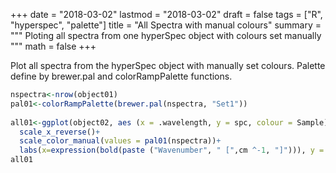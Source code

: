 +++
date = "2018-03-02"
lastmod = "2018-03-02"
draft = false
tags = ["R", "hyperspec", "palette"]
title = "All Spectra with manual colours"
summary = """
Ploting all spectra from one hyperSpec object with colours set manually
"""
math = false
+++


Plot all spectra from the hyperSpec object with manually set colours. Palette define by brewer.pal and colorRampPalette functions.
```r
nspectra<-nrow(object01)
pal01<-colorRampPalette(brewer.pal(nspectra, "Set1")) 
 
all01<-ggplot(object02, aes (x = .wavelength, y = spc, colour = Sample))+ geom_line (size =lsize1) +
  scale_x_reverse()+
  scale_color_manual(values = pal01(nspectra))+
  labs(x=expression(bold(paste ("Wavenumber", " [",cm ^-1, "]"))), y = "mIRage Amplitude [a.u.]" )
all01
```

